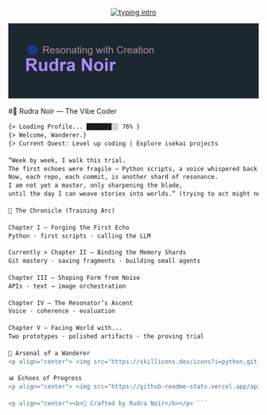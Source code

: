 <!-- Typing Banner (animated SVG) -->
<p align="center">
  <a href="https://github.com/rudranoir0-dot">
    <img src="https://readme-typing-svg.demolab.com?font=JetBrains+Mono&size=22&pause=1200&center=true&vCenter=true&width=700&lines=%3E+Resonating...;%3E+Weaving+echoes+into+code...;%3E+Vibe+Coder+in+training...;%3E+Becoming+the+Resonator+Sekai+awaits." alt="typing intro" />
  </a>
</p>


![Header](https://github.com/rudranoir0-dot/rudranoir0-dot/blob/main/header.png)


#🌌 Rudra Noir — The Vibe Coder

```diff
{> Loading Profile... ███████░░ 76% }
{> Welcome, Wanderer.}
{> Current Quest: Level up coding | Explore isekai projects

“Week by week, I walk this trial.
The first echoes were fragile — Python scripts, a voice whispered back by an LLM.
Now, each repo, each commit, is another shard of resonance.
I am not yet a master, only sharpening the blade,
until the day I can weave stories into worlds.” (trying to act might nothing more 😅😆) 

📖 The Chronicle (Training Arc)

Chapter I — Forging the First Echo
Python · first scripts · calling the LLM

Currently > Chapter II — Binding the Memory Shards
Git mastery · saving fragments · building small agents

Chapter III — Shaping Form from Noise
APIs · text → image orchestration

Chapter IV — The Resonator’s Ascent
Voice · coherence · evaluation

Chapter V — Facing World with...
Two prototypes · polished artifacts · the proving trial

🔧 Arsenal of a Wanderer
<p align="center"> <img src="https://skillicons.dev/icons?i=python,git,github,vscode,linux&theme=dark" /> </p>

📊 Echoes of Progress
<p align="center"> <img src="https://github-readme-stats.vercel.app/api?username=rudranoir0-dot&show_icons=true&theme=tokyonight" height="150"/> <img src="https://github-readme-streak-stats.herokuapp.com?user=rudranoir0-dot&theme=tokyonight&hide_border=false" height="150"/> </p>

<p align="center"><b>🖤 Crafted by Rudra Noir</b></p> ```

